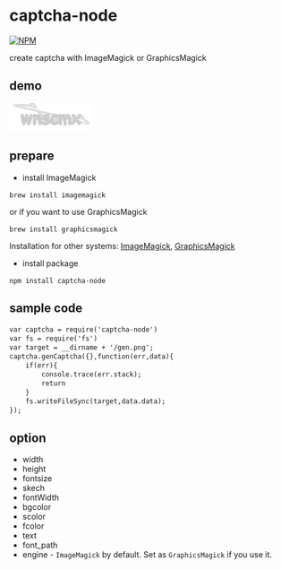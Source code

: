 # captcha-node

[![NPM](https://nodei.co/npm/captcha-node.png?downloads=true&downloadRank=true&stars=true)](https://nodei.co/npm/captcha-node/)


 create captcha with ImageMagick or GraphicsMagick

## demo

![demo](demo/gen.png)



## prepare

* install ImageMagick

```
brew install imagemagick
```

or if you want to use GraphicsMagick

```
brew install graphicsmagick
```

Installation for other systems: [ImageMagick](http://www.imagemagick.org/script/binary-releases.php), [GraphicsMagick](http://www.graphicsmagick.org/README.html)

* install package


```
npm install captcha-node
```

## sample code

```
var captcha = require('captcha-node')
var fs = require('fs')
var target = __dirname + '/gen.png';
captcha.genCaptcha({},function(err,data){
    if(err){
        console.trace(err.stack);
        return
    }
    fs.writeFileSync(target,data.data);
});
```


## option

* width
* height
* fontsize
* skech
* fontWidth
* bgcolor
* scolor
* fcolor
* text
* font_path
* engine - `ImageMagick` by default. Set as `GraphicsMagick` if you use it.
